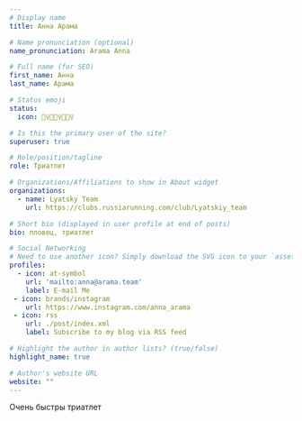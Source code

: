 ```yaml
---
# Display name
title: Анна Арама

# Name pronunciation (optional)
name_pronunciation: Arama Anna

# Full name (for SEO)
first_name: Анна
last_name: Арама

# Status emoji
status:
  icon: 🏊‍♀️🚴🏻‍♀️🏃🏻‍♀️

# Is this the primary user of the site?
superuser: true

# Role/position/tagline
role: Триатлет

# Organizations/Affiliations to show in About widget
organizations:
  - name: Lyatsky Team
    url: https://clubs.russiarunning.com/club/Lyatskiy_team

# Short bio (displayed in user profile at end of posts)
bio: пловец, триатлет

# Social Networking
# Need to use another icon? Simply download the SVG icon to your `assets/media/icons/` folder.
profiles:
  - icon: at-symbol
    url: 'mailto:anna@arama.team'
    label: E-mail Me
 - icon: brands/instagram
    url: https://www.instagram.com/anna_arama
 - icon: rss
    url: ./post/index.xml
    label: Subscribe to my blog via RSS feed

# Highlight the author in author lists? (true/false)
highlight_name: true

# Author's website URL
website: ""
---
```


Очень быстры триатлет

